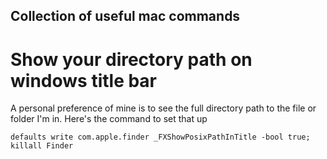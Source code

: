 ## Collection of useful mac commands

# Show your directory path on windows title bar

A personal preference of mine is to see the full directory path to the file or folder I'm in. Here's the command to set that up

`defaults write com.apple.finder _FXShowPosixPathInTitle -bool true; killall Finder`
